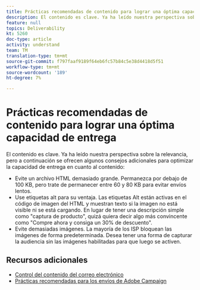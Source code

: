 ```yaml
---
title: Prácticas recomendadas de contenido para lograr una óptima capacidad de entrega
description: El contenido es clave. Ya ha leído nuestra perspectiva sobre la relevancia, pero a continuación se ofrecen algunos consejos adicionales para optimizar la capacidad de entrega en cuanto al contenido.
feature: null
topics: Deliverability
kt: 5260
doc-type: article
activity: understand
team: TM
translation-type: tm+mt
source-git-commit: f797faaf9189f64eb6fc57b84c5e38d4418d5f51
workflow-type: tm+mt
source-wordcount: '189'
ht-degree: 7%

---
```



# Prácticas recomendadas de contenido para lograr una óptima capacidad de entrega

El contenido es clave. Ya ha leído nuestra perspectiva sobre la relevancia, pero a continuación se ofrecen algunos consejos adicionales para optimizar la capacidad de entrega en cuanto al contenido:

* Evite un archivo HTML demasiado grande. Permanezca por debajo de 100 KB, pero trate de permanecer entre 60 y 80 KB para evitar envíos lentos.
* Use etiquetas alt para su ventaja. Las etiquetas Alt están activas en el código de imagen del HTML y muestran texto si la imagen no está visible ni se está cargando. En lugar de tener una descripción simple como &quot;captura de producto&quot;, quizá quiera decir algo más convincente como &quot;Compre ahora y consiga un 30% de descuento&quot;.
* Evite demasiadas imágenes. La mayoría de los ISP bloquean las imágenes de forma predeterminada. Desea tener una forma de capturar la audiencia sin las imágenes habilitadas para que luego se activen.

## Recursos adicionales

* [Control del contenido del correo electrónico](https://docs.adobe.com/content/help/en/campaign-standard/using/testing-and-sending/managing-deliverability/control-email-content.html)
* [Prácticas recomendadas para los envíos de Adobe Campaign](https://helpx.adobe.com/es/campaign/kb/delivery-best-practices.html)
